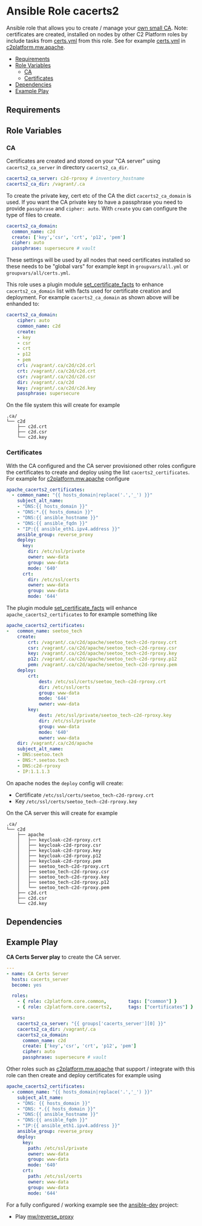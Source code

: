 # Ansible Role cacerts2

Ansible role that allows you to create / manage your [own small CA](https://docs.ansible.com/ansible/latest/collections/community/crypto/docsite/guide_ownca.html). Note: certificates are created, installed on nodes by other C2 Platform roles by include tasks from [certs.yml](./tasks/certs.yml) from this role. See for example [certs.yml](https://github.com/c2platform/ansible-collection-mw/tree/master/roles/apache/tasks/cert.yml) in [c2platform.mw.apache](https://github.com/c2platform/ansible-collection-mw/tree/master/roles/apache/).

<!-- MarkdownTOC levels="2,3" autolink="true" -->

- [Requirements](#requirements)
- [Role Variables](#role-variables)
  - [CA](#ca)
  - [Certificates](#certificates)
- [Dependencies](#dependencies)
- [Example Play](#example-play)

<!-- /MarkdownTOC -->

## Requirements

<!-- Any pre-requisites that may not be covered by Ansible itself or the role should be mentioned here. For instance, if the role uses the EC2 module, it may be a good idea to mention in this section that the boto package is required. -->

## Role Variables

<!--  A description of the settable variables for this role should go here, including any variables that are in defaults/main.yml, vars/main.yml, and any variables that can/should be set via parameters to the role. Any variables that are read from other roles and/or the global scope (ie. hostvars, group vars, etc.) should be mentioned here as well. -->

### CA

Certificates are created and stored on your "CA server" using `cacerts2_ca_server` in directory `cacerts2_ca_dir`. 

```yaml
cacerts2_ca_server: c2d-rproxy # inventory_hostname
cacerts2_ca_dir: /vagrant/.ca
```

To create the private key, cert etc of the CA the dict `cacerts2_ca_domain` is used. If you want the CA private key to have a passphrase you need to provide `passphrase` and `cipher: auto`. With `create` you can configure the type of files to create.

```yaml
cacerts2_ca_domain:
  common_name: c2d
  create: ['key','csr', 'crt', 'p12', 'pem']
  cipher: auto
  passphrase: supersecure # vault
```

These settings will be used by all nodes that need certificates installed so these needs to be "global vars" for example kept in `groupvars/all.yml` or `groupvars/all/certs.yml`.


This role uses a plugin module [set_certificate_facts](../plugins/modules/set_certificate_facts) to enhance `cacerts2_ca_domain` list with facts used for certificate creation and deployment. For example `cacerts2_ca_domain` as shown above will be enhanded to:

```yaml
cacerts2_ca_domain:
    cipher: auto
    common_name: c2d
    create:
    - key
    - csr
    - crt
    - p12
    - pem
    crl: /vagrant/.ca/c2d/c2d.crl
    crt: /vagrant/.ca/c2d/c2d.crt
    csr: /vagrant/.ca/c2d/c2d.csr
    dir: /vagrant/.ca/c2d
    key: /vagrant/.ca/c2d/c2d.key
    passphrase: supersecure
```

On the file system this will create for example

```
.ca/
└── c2d
    ├── c2d.crt
    ├── c2d.csr
    └── c2d.key
```

### Certificates

With the CA configured and the CA server provisioned other roles configure the certificates to create and deploy using the list `cacerts2_certificates`. For example for [c2platform.mw.apache](https://github.com/c2platform/ansible-collection-mw/tree/master/roles/apache/) configure

```yaml
apache_cacerts2_certificates:
  - common_name: "{{ hosts_domain|replace('.','_') }}"
    subject_alt_name:
    - "DNS:{{ hosts_domain }}"
    - "DNS:*.{{ hosts_domain }}"
    - "DNS:{{ ansible_hostname }}"
    - "DNS:{{ ansible_fqdn }}"
    - "IP:{{ ansible_eth1.ipv4.address }}"
    ansible_group: reverse_proxy
    deploy:
      key:
        dir: /etc/ssl/private
        owner: www-data
        group: www-data
        mode: '640'
      crt:
        dir: /etc/ssl/certs
        owner: www-data
        group: www-data
        mode: '644'
```

The plugin module [set_certificate_facts](../plugins/modules/set_certificate_facts) will enhance `apache_cacerts2_certificates` to for example something like


```yaml
apache_cacerts2_certificates:
-   common_name: seetoo_tech
    create:
        crt: /vagrant/.ca/c2d/apache/seetoo_tech-c2d-rproxy.crt
        csr: /vagrant/.ca/c2d/apache/seetoo_tech-c2d-rproxy.csr
        key: /vagrant/.ca/c2d/apache/seetoo_tech-c2d-rproxy.key
        p12: /vagrant/.ca/c2d/apache/seetoo_tech-c2d-rproxy.p12
        pem: /vagrant/.ca/c2d/apache/seetoo_tech-c2d-rproxy.pem
    deploy:
        crt:
            dest: /etc/ssl/certs/seetoo_tech-c2d-rproxy.crt
            dir: /etc/ssl/certs
            group: www-data
            mode: '644'
            owner: www-data
        key:
            dest: /etc/ssl/private/seetoo_tech-c2d-rproxy.key
            dir: /etc/ssl/private
            group: www-data
            mode: '640'
            owner: www-data
    dir: /vagrant/.ca/c2d/apache
    subject_alt_name:
    - DNS:seetoo.tech
    - DNS:*.seetoo.tech
    - DNS:c2d-rproxy
    - IP:1.1.1.3
```

On apache nodes the `deploy` config will create:

* Certificate `/etc/ssl/certs/seetoo_tech-c2d-rproxy.crt`
* Key `/etc/ssl/certs/seetoo_tech-c2d-rproxy.key`

On the CA server this will create for example

```
.ca/
└── c2d
    ├── apache
    │   ├── keycloak-c2d-rproxy.crt
    │   ├── keycloak-c2d-rproxy.csr
    │   ├── keycloak-c2d-rproxy.key
    │   ├── keycloak-c2d-rproxy.p12
    │   ├── keycloak-c2d-rproxy.pem
    │   ├── seetoo_tech-c2d-rproxy.crt
    │   ├── seetoo_tech-c2d-rproxy.csr
    │   ├── seetoo_tech-c2d-rproxy.key
    │   ├── seetoo_tech-c2d-rproxy.p12
    │   └── seetoo_tech-c2d-rproxy.pem
    ├── c2d.crt
    ├── c2d.csr
    └── c2d.key
```

## Dependencies

<!--   A list of other roles hosted on Galaxy should go here, plus any details in regards to parameters that may need to be set for other roles, or variables that are used from other roles. -->

## Example Play

<!--   Including an example of how to use your role (for instance, with variables passed in as parameters) is always nice for users too: -->

**CA Certs Server play** to create the CA server.

```yaml
---
- name: CA Certs Server
  hosts: cacerts_server
  become: yes

  roles:
    - { role: c2platform.core.common,        tags: ["common"] }
    - { role: c2platform.core.cacerts2,      tags: ["certificates"] }

  vars:
    cacerts2_ca_server: "{{ groups['cacerts_server'][0] }}"
    cacerts2_ca_dir: /vagrant/.ca
    cacerts2_ca_domain:
      common_name: c2d
      create: ['key','csr', 'crt', 'p12', 'pem']
      cipher: auto
      passphrase: supersecure # vault
```

Other roles such as [c2platform.mw.apache](https://github.com/c2platform/ansible-collection-mw/tree/master/roles/apache/) that support / integrate with this role can then create and deploy certificates for example using

```yaml
apache_cacerts2_certificates:
  - common_name: "{{ hosts_domain|replace('.','_') }}"
    subject_alt_name:
    - "DNS: {{ hosts_domain }}"
    - "DNS: *.{{ hosts_domain }}"
    - "DNS:{{ ansible_hostname }}"
    - "DNS:{{ ansible_fqdn }}"
    - "IP:{{ ansible_eth1.ipv4.address }}"
    ansible_group: reverse_proxy
    deploy:
      key:
        path: /etc/ssl/private
        owner: www-data
        group: www-data
        mode: '640'
      crt:
        path: /etc/ssl/certs
        owner: www-data
        group: www-data
        mode: '644'
```

For a fully configured / working example see the [ansible-dev](https://github.com/c2platform/ansible-dev) project:

* Play [mw/reverse_proxy](https://github.com/c2platform/ansible-dev/tree/master/plays/mw/reverse_proxy.yml)